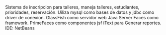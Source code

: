 Sistema de inscripcion para talleres, maneja talleres, estudiantes, prioridades, reservación.
Uiliza mysql como bases de datos y jdbc como driver de conexion.
GlassFish como servidor web
Java Server Faces como framework.
PrimeFaces como componentes jsf
iText para Generar reportes.
IDE: NetBeans